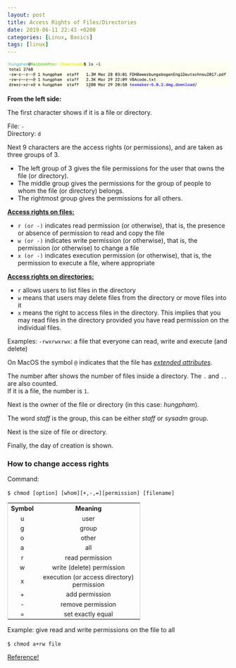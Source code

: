 ```yaml
---
layout: post
title: Access Rights of Files/Directories
date: 2019-06-11 22:43 +0200
categories: [Linux, Basics]
tags: [linux]
---
```


![](/assets/images/downloadList.png)

**From the left side:**

The first character shows if it is a file or directory.

File: `-`  
Directory: `d`

Next 9 characters are the access rights (or permissions), and are taken as three groups of 3.

*   The left group of 3 gives the file permissions for the user that owns the file (or directory).
*   The middle group gives the permissions for the group of people to whom the file (or directory) belongs.
*   The rightmost group gives the permissions for all others.

**<u>Access rights on files:</u>**

*   `r (or -)` indicates read permission (or otherwise), that is, the presence or absence of permission to read and copy the file
*   `w (or -)` indicates write permission (or otherwise), that is, the permission (or otherwise) to change a file
*   `x (or -)` indicates execution permission (or otherwise), that is, the permission to execute a file, where appropriate

**<u>Access rights on directories:</u>**

*   `r` allows users to list files in the directory
*   `w` means that users may delete files from the directory or move files into it
*   `x` means the right to access files in the directory. This implies that you may read files in the directory provided you have read permission on the individual files.

Examples: `-rwxrwxrwx`: a file that everyone can read, write and execute (and delete)

On MacOS the symbol `@` indicates that the file has [_<u>extended attributes</u>_](https://en.wikipedia.org/wiki/Extended_file_attributes#OS_X).

The number after shows the number of files inside a directory. The `.` and `..` are also counted.  
If it is a file, the number is `1`.

Next is the owner of the file or directory (in this case: _hungpham_).

The word _staff_ is the group, this can be either _staff_ or _sysadm_ group.

Next is the size of file or directory.

Finally, the day of creation is shown.

### How to change access rights

Command:

`$ chmod [option] [whom][+,-,=][permission] [filename]`  

<table style="width: 60%; border: 1px solid lightgray; text-align: center">

<tbody>

<tr style="margin-left: 0px">

<th>Symbol</th>

<th>Meaning</th>

</tr>

<tr>

<td>u</td>

<td>user</td>

</tr>

<tr>

<td>g</td>

<td>group</td>

</tr>

<tr>

<td>o</td>

<td>other</td>

</tr>

<tr>

<td>a</td>

<td>all</td>

</tr>

<tr>

<td>r</td>

<td>read permission</td>

</tr>

<tr>

<td>w</td>

<td>write (delete) permission</td>

</tr>

<tr>

<td>x</td>

<td>execution (or access directory) permission</td>

</tr>

<tr>

<td>+</td>

<td>add permission</td>

</tr>

<tr>

<td>-</td>

<td>remove permission</td>

</tr>

<tr>

<td>=</td>

<td>set exactly equal</td>

</tr>

</tbody>

</table>

Example: give read and write permissions on the file to all

`$ chmod a+rw file`  

[Reference!](http://www.ee.surrey.ac.uk/Teaching/Unix/index.html)